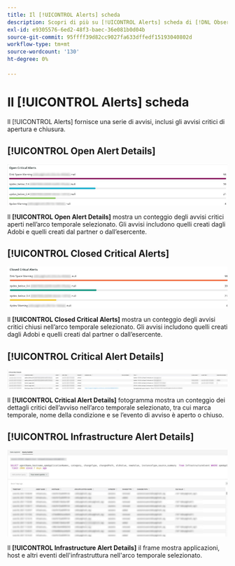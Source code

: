 ```yaml
---
title: Il [!UICONTROL Alerts] scheda
description: Scopri di più su [!UICONTROL Alerts] scheda di [!DNL Observation for Adobe Commerce].
exl-id: e9305576-6ed2-48f3-baec-36e081b0d04b
source-git-commit: 95ffff39d82cc9027fa633dffedf15193040802d
workflow-type: tm+mt
source-wordcount: '130'
ht-degree: 0%

---
```


# Il [!UICONTROL Alerts] scheda

Il [!UICONTROL Alerts] fornisce una serie di avvisi, inclusi gli avvisi critici di apertura e chiusura.

## [!UICONTROL Open Alert Details]

![Apri avvisi critici](../../assets/tools/observation-for-adobe-commerce/alerts-tab-1.jpg)

Il **[!UICONTROL Open Alert Details]** mostra un conteggio degli avvisi critici aperti nell’arco temporale selezionato. Gli avvisi includono quelli creati dagli Adobi e quelli creati dal partner o dall’esercente.

## [!UICONTROL Closed Critical Alerts]

![Avvisi critici chiusi](../../assets/tools/observation-for-adobe-commerce/alerts-tab-2.jpg)

Il **[!UICONTROL Closed Critical Alerts]** mostra un conteggio degli avvisi critici chiusi nell’arco temporale selezionato. Gli avvisi includono quelli creati dagli Adobi e quelli creati dal partner o dall’esercente.

## [!UICONTROL Critical Alert Details]

![Dettagli degli avvisi critici](../../assets/tools/observation-for-adobe-commerce/alerts-tab-3.jpg)

Il **[!UICONTROL Critical Alert Details]** fotogramma mostra un conteggio dei dettagli critici dell’avviso nell’arco temporale selezionato, tra cui marca temporale, nome della condizione e se l’evento di avviso è aperto o chiuso.

## [!UICONTROL Infrastructure Alert Details]

![Dettagli dell&#39;avviso sull&#39;infrastruttura](../../assets/tools/observation-for-adobe-commerce/alerts-tab-4.jpg)

Il **[!UICONTROL Infrastructure Alert Details]** il frame mostra applicazioni, host e altri eventi dell&#39;infrastruttura nell&#39;arco temporale selezionato.
